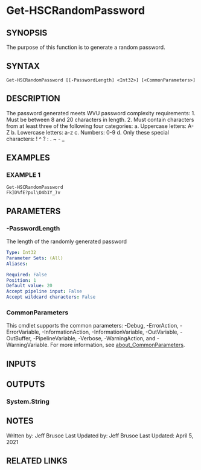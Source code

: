# Get-HSCRandomPassword

## SYNOPSIS
The purpose of this function is to generate a random password.

## SYNTAX

```
Get-HSCRandomPassword [[-PasswordLength] <Int32>] [<CommonParameters>]
```

## DESCRIPTION
The password generated meets WVU password complexity requirements:
1.
Must be between 8 and 20 characters in length.
2.
Must contain characters from at least three
   of the following four categories:
	a.
Uppercase letters: A-Z
	b.
Lowercase letters: a-z
	c.
Numbers: 0-9
d.
Only these special characters: !
^ ?
: .
~ - _

## EXAMPLES

### EXAMPLE 1
```
Get-HSCRandomPassword
Fk]D%fE?pul\O4b1Y_)v
```

## PARAMETERS

### -PasswordLength
The length of the randomly generated password

```yaml
Type: Int32
Parameter Sets: (All)
Aliases:

Required: False
Position: 1
Default value: 20
Accept pipeline input: False
Accept wildcard characters: False
```

### CommonParameters
This cmdlet supports the common parameters: -Debug, -ErrorAction, -ErrorVariable, -InformationAction, -InformationVariable, -OutVariable, -OutBuffer, -PipelineVariable, -Verbose, -WarningAction, and -WarningVariable. For more information, see [about_CommonParameters](http://go.microsoft.com/fwlink/?LinkID=113216).

## INPUTS

## OUTPUTS

### System.String
## NOTES
Written by: Jeff Brusoe
Last Updated by: Jeff Brusoe
Last Updated: April 5, 2021

## RELATED LINKS

